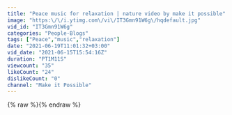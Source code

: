 ```yaml
---
title: "Peace music for relaxation | nature video by make it possible"
image: "https:\/\/i.ytimg.com\/vi\/IT3Gmn91W6g\/hqdefault.jpg"
vid_id: "IT3Gmn91W6g"
categories: "People-Blogs"
tags: ["Peace","music","relaxation"]
date: "2021-06-19T11:01:32+03:00"
vid_date: "2021-06-15T15:54:16Z"
duration: "PT1M11S"
viewcount: "35"
likeCount: "24"
dislikeCount: "0"
channel: "Make it Possible"
---
```

{% raw %}{% endraw %}
